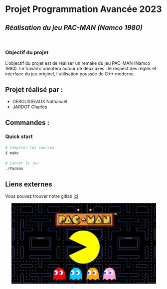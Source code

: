 # **Projet Programmation Avancée 2023**
## *Réalisation du jeu PAC-MAN (Namco 1980)*
<br>

### **Objectif du projet**
L'objectif du projet est de réaliser un remake du jeu PAC-MAN (Namco 1980). Le travail s'orientera autour de deux axes : le respect des règles et interface du jeu originel, l'utilisation poussée de C++ moderne.

## Projet réalisé par :


- DEROUSSEAUX Nathanaël
- JARDOT Charles

## Commandes :

### Quick start

```bash
# Compiler les sources
$ make 

# Lancer le jeu
./Pacman
```



## Liens externes



Vous pouvez trouver notre gitlab [ici](https://git.unistra.fr/nderousseaux/projet-programmation-avancee)


<p align="center">
  <img src="pacman.png" alt="pacman">
</p>